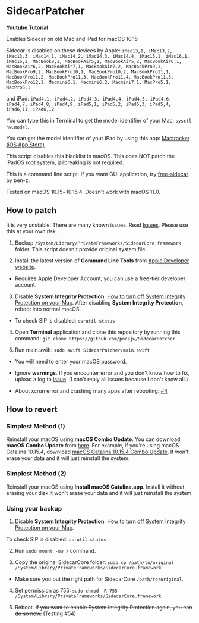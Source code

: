 # SidecarPatcher

[**Youtube Tutorial**](https://www.youtube.com/watch?v=YJ4FLFL7nUE)

Enables Sidecar on old Mac and iPad for macOS 10.15

Sidecar is disabled on these devices by Apple: `iMac13,1, iMac13,2, iMac13,3, iMac14,1, iMac14,2, iMac14,3, iMac14,4, iMac15,1, iMac16,1, iMac16,2, MacBook8,1, MacBookAir5,1, MacBookAir5,2, MacBookAir6,1, MacBookAir6,2, MacBookAir7,1, MacBookAir7,2, MacBookPro9,1, MacBookPro9,2, MacBookPro10,1, MacBookPro10,2, MacBookPro11,1, MacBookPro11,2, MacBookPro11,3, MacBookPro11,4, MacBookPro11,5, MacBookPro12,1, Macmini6,1, Macmini6,2, Macmini7,1, MacPro5,1, MacPro6,1`

and iPad: `iPad4,1, iPad4,2, iPad4,3, iPad4,4, iPad4,5, iPad4,6, iPad4,7, iPad4,8, iPad4,9, iPad5,1, iPad5,2, iPad5,3, iPad5,4, iPad6,11, iPad6,12`

You can type this in Terminal to get the model identifier of your Mac: `sysctl hw.model`.

You can get the model identifier of your iPad by using this app: [Mactracker (iOS App Store)](https://apps.apple.com/us/app/mactracker/id311421597)

This script disables this blacklist in macOS. This does NOT patch the iPadOS root system, jailbreaking is not required.

This is a command line script. If you want GUI application, try [free-sidecar](https://github.com/ben-z/free-sidecar) by ben-z.

Tested on macOS 10.15~10.15.4. Doesn't work with macOS 11.0.

## How to patch

It is very unstable. There are many known issues. Read [Issues](https://github.com/pookjw/SidecarPatcher/issues). Please use this at your own risk.

1. Backup `/System/Library/PrivateFrameworks/SidecarCore.framework` folder. This script doesn't provide original system file.

2. Install the latest version of **Command Line Tools** from [Apple Developer website](https://developer.apple.com/download/more/).

- Requires Apple Developer Account, you can use a free-tier developer account.

3. Disable **System Integrity Protection**. [How to turn off System Integrity Protection on your Mac](https://www.imore.com/how-turn-system-integrity-protection-macos). After disabling **System Integrity Protection**, reboot into normal macOS.

- To check SIP is disabled: `csrutil status`

4. Open **Terminal** application and clone this repository by running this command: `git clone https://github.com/pookjw/SidecarPatcher`

5. Run main.swift: `sudo swift SidecarPatcher/main.swift`

- You will need to enter your macOS password.

- Ignore **warnings**. If you encounter error and you don't know how to fix, upload a log to [Issue](https://github.com/pookjw/SidecarPatcher/issues). (I can't reply all issues because I don't know all.)

- About xcrun error and crashing many apps after rebooting: [#4](https://github.com/pookjw/SidecarPatcher/issues/4)

## How to revert

### Simplest Method (1)

Reinstall your macOS using **macOS Combo Update**. You can download **macOS Combo Update** from [here](https://support.apple.com/downloads/macos). For example, if you're using macOS Catalina 10.15.4, download [macOS Catalina 10.15.4 Combo Update](https://support.apple.com/kb/DL2037?viewlocale=en_US&locale=en_US). It won't erase your data and it will just reinstall the system.

### Simplest Method (2)

Reinstall your macOS using **Install macOS Catalina.app**. Install it without erasing your disk it won't erase your data and it will just reinstall the system.

### Using your backup

1. Disable **System Integrity Protection**. [How to turn off System Integrity Protection on your Mac](https://www.imore.com/how-turn-system-integrity-protection-macos).

To check SIP is disabled: `csrutil status` 

2. Run `sudo mount -uw /` command.

3. Copy the original SidecarCore folder: `sudo cp /path/to/original /System/Library/PrivateFrameworks/SidecarCore.framework`

- Make sure you put the right path for SidecarCore `/path/to/original`.

4. Set permission as 755: `sudo chmod -R 755 /System/Library/PrivateFrameworks/SidecarCore.framework`

5. Reboot. ~~If you want to enable System Integrity Protection again, you can do so now.~~ (Testing #54)

